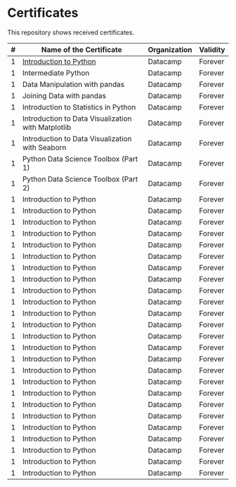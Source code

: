 # Certificates

This repository shows received certificates.

| # | Name of the Certificate | Organization | Validity | 
| --- | --- | --- | --- |
| 1 | [Introduction to Python](www.google.com.tr)| Datacamp | Forever |
| 1 | Intermediate Python | Datacamp | Forever |
| 1 | Data Manipulation with pandas | Datacamp | Forever |
| 1 | Joining Data with pandas | Datacamp | Forever |
| 1 | Introduction to Statistics in Python | Datacamp | Forever |
| 1 | Introduction to Data Visualization with Matplotlib | Datacamp | Forever |
| 1 | Introduction to Data Visualization with Seaborn | Datacamp | Forever |
| 1 | Python Data Science Toolbox (Part 1) | Datacamp | Forever |
| 1 | Python Data Science Toolbox (Part 2) | Datacamp | Forever |
| 1 | Introduction to Python | Datacamp | Forever |
| 1 | Introduction to Python | Datacamp | Forever |
| 1 | Introduction to Python | Datacamp | Forever |
| 1 | Introduction to Python | Datacamp | Forever |
| 1 | Introduction to Python | Datacamp | Forever |
| 1 | Introduction to Python | Datacamp | Forever |
| 1 | Introduction to Python | Datacamp | Forever |
| 1 | Introduction to Python | Datacamp | Forever |
| 1 | Introduction to Python | Datacamp | Forever |
| 1 | Introduction to Python | Datacamp | Forever |
| 1 | Introduction to Python | Datacamp | Forever |
| 1 | Introduction to Python | Datacamp | Forever |
| 1 | Introduction to Python | Datacamp | Forever |
| 1 | Introduction to Python | Datacamp | Forever |
| 1 | Introduction to Python | Datacamp | Forever |
| 1 | Introduction to Python | Datacamp | Forever |
| 1 | Introduction to Python | Datacamp | Forever |
| 1 | Introduction to Python | Datacamp | Forever |
| 1 | Introduction to Python | Datacamp | Forever |
| 1 | Introduction to Python | Datacamp | Forever |
| 1 | Introduction to Python | Datacamp | Forever |
| 1 | Introduction to Python | Datacamp | Forever |
| 1 | Introduction to Python | Datacamp | Forever |
| 1 | Introduction to Python | Datacamp | Forever |
| 1 | Introduction to Python | Datacamp | Forever |

